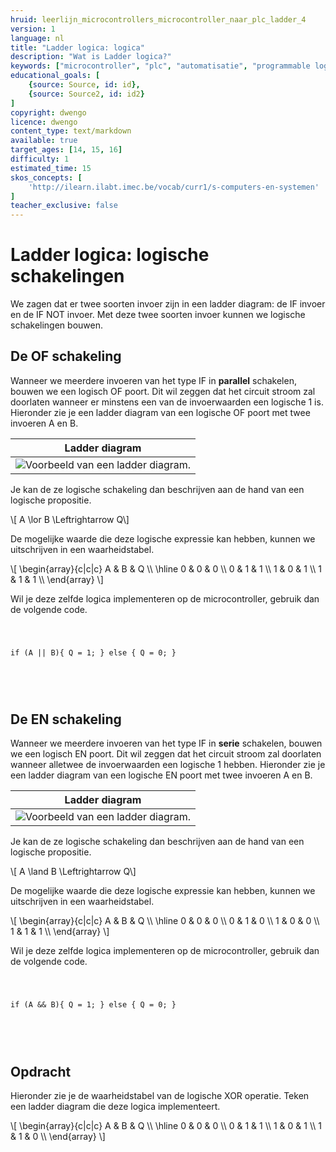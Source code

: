 ```yaml
---
hruid: leerlijn_microcontrollers_microcontroller_naar_plc_ladder_4
version: 1
language: nl
title: "Ladder logica: logica"
description: "Wat is Ladder logica?"
keywords: ["microcontroller", "plc", "automatisatie", "programmable logic controller", "µC", "ladder"]
educational_goals: [
    {source: Source, id: id}, 
    {source: Source2, id: id2}
]
copyright: dwengo
licence: dwengo
content_type: text/markdown
available: true
target_ages: [14, 15, 16]
difficulty: 1
estimated_time: 15
skos_concepts: [
    'http://ilearn.ilabt.imec.be/vocab/curr1/s-computers-en-systemen'
]
teacher_exclusive: false
---
```


# Ladder logica: logische schakelingen

We zagen dat er twee soorten invoer zijn in een ladder diagram: de IF invoer en de IF NOT invoer. Met deze twee soorten invoer kunnen we logische schakelingen bouwen.

## De **OF** schakeling

Wanneer we meerdere invoeren van het type IF in **parallel** schakelen, bouwen we een logisch OF poort. Dit wil zeggen dat het circuit stroom zal doorlaten wanneer er minstens een van de invoerwaarden een logische 1 is. Hieronder zie je een ladder diagram van een logische OF poort met twee invoeren A en B.

| Ladder diagram |
|:---:|
| ![Voorbeeld van een ladder diagram.](images/sample_no_labels.svg "Voorbeeld van een ladder diagram.") | 

Je kan de ze logische schakeling dan beschrijven aan de hand van een logische propositie.

\\[ A \lor B \Leftrightarrow Q\\]

De mogelijke waarde die deze logische expressie kan hebben, kunnen we uitschrijven in een waarheidstabel.

\\[
    \begin{array}{c|c|c}
        A & B & Q \\\\
        \hline 
        0 & 0 & 0 \\\\
        0 & 1 & 1 \\\\
        1 & 0 & 1 \\\\
        1 & 1 & 1 \\\\
    \end{array}
\\]

Wil je deze zelfde logica implementeren op de microcontroller, gebruik dan de volgende code.

<div class="dwengo-content">
    <pre>
<code class="language-cpp" data-filename="filename.cpp">
   
   if (A || B){
        Q = 1;
   } else {
        Q = 0;
   }

</code>
    </pre>
</div>


## De **EN** schakeling

Wanneer we meerdere invoeren van het type IF in **serie** schakelen, bouwen we een logisch EN poort. Dit wil zeggen dat het circuit stroom zal doorlaten wanneer alletwee de invoerwaarden een logische 1 hebben. Hieronder zie je een ladder diagram van een logische EN poort met twee invoeren A en B.

| Ladder diagram |
|:---:|
| ![Voorbeeld van een ladder diagram.](images/and.svg "Voorbeeld van een ladder diagram.") | 

Je kan de ze logische schakeling dan beschrijven aan de hand van een logische propositie.

\\[ A \land B \Leftrightarrow Q\\]

De mogelijke waarde die deze logische expressie kan hebben, kunnen we uitschrijven in een waarheidstabel.

\\[
    \begin{array}{c|c|c}
        A & B & Q \\\\
        \hline 
        0 & 0 & 0 \\\\
        0 & 1 & 0 \\\\
        1 & 0 & 0 \\\\
        1 & 1 & 1 \\\\
    \end{array}
\\]


Wil je deze zelfde logica implementeren op de microcontroller, gebruik dan de volgende code.

<div class="dwengo-content">
    <pre>
<code class="language-cpp" data-filename="filename.cpp">
   
   if (A && B){
        Q = 1;
   } else {
        Q = 0;
   }

</code>
    </pre>
</div>


<div class="dwengo-content assignment">
<h2 class="title">Opdracht</h2>
<div class="content">
Hieronder zie je de waarheidstabel van de logische XOR operatie. Teken een ladder diagram die deze logica implementeert.

\\[
    \begin{array}{c|c|c}
        A & B & Q \\\\
        \hline 
        0 & 0 & 0 \\\\
        0 & 1 & 1 \\\\
        1 & 0 & 1 \\\\
        1 & 1 & 0 \\\\
    \end{array}
\\]

</div>
</div>